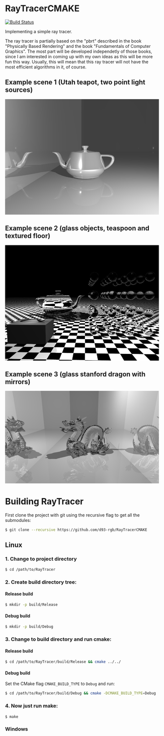# RayTracerCMAKE
[![Build Status](https://travis-ci.com/d93-rgb/RayTracerCMAKE.svg?branch=master)](https://travis-ci.com/d93-rgb/RayTracerCMAKE)

Implementing a simple ray tracer.

The ray tracer is partially based on the "pbrt" described in the book "Physically Based Rendering" and the book "Fundamentals of Computer Graphics". The most part will be developed independetly of those books, since I am interested in coming up with my own ideas as this will be more fun this way. Usually, this will mean that this ray tracer will not have the most efficient algorithms in it, of course.

## Example scene 1 (Utah teapot, two point light sources)
<img src="RayTracer/resources/reflecting_teapot_with_two_lightsources.png" title="Utah teapot example scene" width="600">

## Example scene 2 (glass objects, teaspoon and textured floor)
<img src="RayTracer/resources/glass_objects_scene.png" title="glass objects scene" width="600">

## Example scene 3 (glass stanford dragon with mirrors)
<img src="RayTracer/resources/glass_dragon_with_mirrors.png" title="glass dragon with mirrors scene" width="600">

# Building RayTracer
First clone the project with git using the recursive flag to get all the submodules:
```bash
$ git clone --recursive https://github.com/d93-rgb/RayTracerCMAKE
```

## Linux
### 1. Change to project directory
```bash
$ cd /path/to/RayTracer
```
### 2. Create build directory tree:
#### Release build
```bash
$ mkdir -p build/Release
```
#### Debug build
```bash
$ mkdir -p build/Debug
```
### 3. Change to build directory and run cmake:
#### Release build
```bash
$ cd /path/to/RayTracer/build/Release && cmake ../../
```
#### Debug build
Set the CMake flag `CMAKE_BUILD_TYPE` to `Debug` and run:
```bash
$ cd /path/to/RayTracer/build/Debug && cmake -DCMAKE_BUILD_TYPE=Debug ../../
```
### 4. Now just run make:
```build
$ make
```
### Windows
